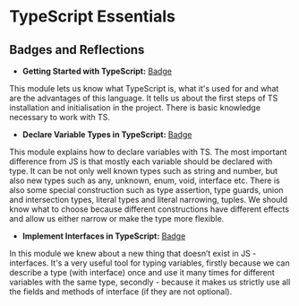 # TypeScript Essentials
## Badges and Reflections

- **Getting Started with TypeScript:** [Badge](https://learn.microsoft.com/api/achievements/share/en-us/43772041/ZPFCS8P2?sharingId=6A0FA167937C07F0)

This module lets us know what TypeScript is, what it's used for and what are the advantages of this language. It tells us about the first steps of  TS installation and initialisation in the project. There is basic knowledge necessary to work with TS.

- **Declare Variable Types in TypeScript:** [Badge](https://learn.microsoft.com/api/achievements/share/en-us/43772041/9NSEPC8U?sharingId=6A0FA167937C07F0)

This module explains how to declare variables with TS. The most important difference from JS is that mostly each variable should be declared with type. It can be not only well known types such as string and number, but also new types such as any, unknown, enum, void, interface etc. There is also some special construction such as type assertion, type guards, union and intersection types, literal types and literal narrowing, tuples. We should know what to choose because different constructions have different effects and allow us either narrow or make the type more flexible. 

- **Implement Interfaces in TypeScript:** [Badge](https://learn.microsoft.com/api/achievements/share/en-us/43772041/N79J6N8F?sharingId=6A0FA167937C07F0)

In this module we knew about a new thing that doesn’t exist in JS - interfaces. It's a very useful tool for typing variables, firstly because we can describe a type (with interface) once and use it many times for different variables with the same type, secondly - because it makes us strictly use all the fields and methods of interface (if they are not optional). 